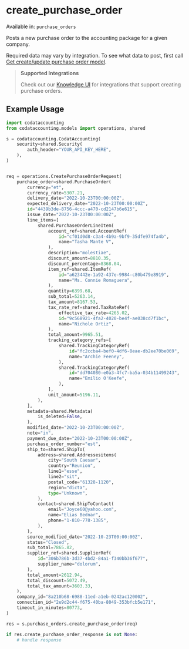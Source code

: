 # create_purchase_order
Available in: `purchase_orders`

Posts a new purchase order to the accounting package for a given company.

Required data may vary by integration. To see what data to post, first call [Get create/update purchase order model](https://docs.codat.io/accounting-api#/operations/get-create-update-purchaseOrders-model).

> **Supported Integrations**
> 
> Check out our [Knowledge UI](https://knowledge.codat.io/supported-features/accounting?view=tab-by-data-type&dataType=purchaseOrders) for integrations that support creating purchase orders.

## Example Usage
```python
import codataccounting
from codataccounting.models import operations, shared

s = codataccounting.CodatAccounting(
    security=shared.Security(
        auth_header="YOUR_API_KEY_HERE",
    ),
)


req = operations.CreatePurchaseOrderRequest(
    purchase_order=shared.PurchaseOrder(
        currency="et",
        currency_rate=5307.21,
        delivery_date="2022-10-23T00:00:00Z",
        expected_delivery_date="2022-10-23T00:00:00Z",
        id="4439b3de-8756-4ccc-a470-cd2147b6e615",
        issue_date="2022-10-23T00:00:00Z",
        line_items=[
            shared.PurchaseOrderLineItem(
                account_ref=shared.AccountRef(
                    id="cf01d0d8-c3a4-4b9a-9bf9-35dfe974fa4b",
                    name="Tasha Mante V",
                ),
                description="molestiae",
                discount_amount=8810.35,
                discount_percentage=8368.04,
                item_ref=shared.ItemRef(
                    id="a623442e-1a92-437e-9984-c80b479e8919",
                    name="Ms. Connie Romaguera",
                ),
                quantity=6399.68,
                sub_total=5263.14,
                tax_amount=8167.53,
                tax_rate_ref=shared.TaxRateRef(
                    effective_tax_rate=4265.02,
                    id="9c568921-4fa2-4020-be4f-ae038cd7f1bc",
                    name="Nichole Ortiz",
                ),
                total_amount=9965.51,
                tracking_category_refs=[
                    shared.TrackingCategoryRef(
                        id="fc2ccba4-bef0-4df6-8eae-db2ee70be069",
                        name="Archie Feeney",
                    ),
                    shared.TrackingCategoryRef(
                        id="dd704080-e0a3-4fc7-ba5a-034b11499243",
                        name="Emilio O'Keefe",
                    ),
                ],
                unit_amount=5196.11,
            ),
        ],
        metadata=shared.Metadata(
            is_deleted=False,
        ),
        modified_date="2022-10-23T00:00:00Z",
        note="in",
        payment_due_date="2022-10-23T00:00:00Z",
        purchase_order_number="est",
        ship_to=shared.ShipTo(
            address=shared.Addressesitems(
                city="South Caesar",
                country="Reunion",
                line1="esse",
                line2="sit",
                postal_code="61328-1120",
                region="dicta",
                type="Unknown",
            ),
            contact=shared.ShipToContact(
                email="Joyce60@yahoo.com",
                name="Elias Bednar",
                phone="1-810-778-1385",
            ),
        ),
        source_modified_date="2022-10-23T00:00:00Z",
        status="Closed",
        sub_total=7865.82,
        supplier_ref=shared.SupplierRef(
            id="306b786b-3d37-4bd2-84a1-f340bb36f677",
            supplier_name="dolorum",
        ),
        total_amount=2612.94,
        total_discount=5072.49,
        total_tax_amount=3603.33,
    ),
    company_id="8a210b68-6988-11ed-a1eb-0242ac120002",
    connection_id="2e9d2c44-f675-40ba-8049-353bfcb5e171",
    timeout_in_minutes=80773,
)

res = s.purchase_orders.create_purchase_order(req)

if res.create_purchase_order_response is not None:
    # handle response
```